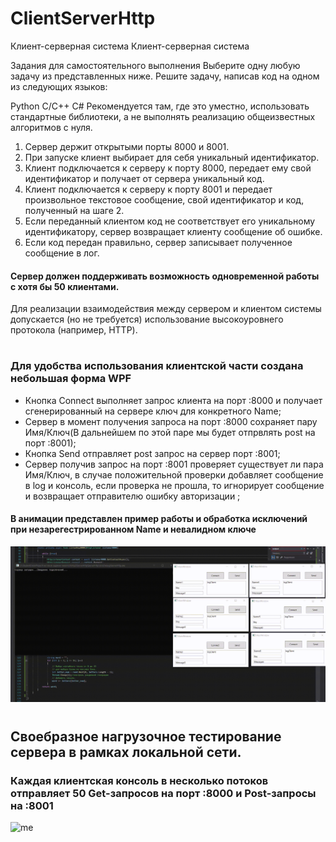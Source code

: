 # ClientServerHttp
Клиент-серверная система
Клиент-серверная система

Задания для самостоятельного выполнения
Выберите одну любую задачу из представленных ниже. Решите задачу, написав код на одном из следующих языков:

Python
C/C++
C#
Рекомендуется там, где это уместно, использовать стандартные библиотеки, а не выполнять реализацию общеизвестных алгоритмов с нуля.

1. Сервер держит открытыми порты 8000 и 8001.
2. При запуске клиент выбирает для себя уникальный идентификатор.
3. Клиент подключается к серверу к порту 8000, передает ему свой идентификатор и получает от сервера уникальный код.
4. Клиент подключается к серверу к порту 8001 и передает произвольное текстовое сообщение, свой идентификатор и код, полученный на шаге 2.
5. Если переданный клиентом код не соответствует его уникальному идентификатору, сервер возвращает клиенту сообщение об ошибке.
6. Если код передан правильно, сервер записывает полученное сообщение в лог.

#### Сервер должен поддерживать возможность одновременной работы с хотя бы 50 клиентами.

Для реализации взаимодействия между сервером и клиентом системы допускается (но не требуется) использование высокоуровнего протокола (например, HTTP).
# 
###  Для удобства использования клиентской части создана небольшая форма WPF
- Кнопка Connect выполняет запрос клиента на порт :8000 и получает сгенерированный на сервере ключ для конкретного Name;
- Сервер в момент получения запроса на порт :8000 сохраняет пару Имя/Ключ(В дальнейшем по этой паре мы будет отпрвлять post на порт :8001);
- Кнопка Send отправляет post запрос на сервер порт :8001;
- Сервер получив запрос на порт :8001 проверяет существует ли пара Имя/Ключ, в случае положительной проверки добавляет сообщение в log и консоль, если проверка не прошла, то игнорирует сообщение и возвращает отправителю ошибку авторизации ;
#### В анимации представлен пример работы и обработка исключений при незарегестрированном Name и невалидном ключе
![me](https://github.com/gitvanya34/ClientServerHttp/blob/master/demo_gif/ClientserverTestWPF.gif)


# 
##  Своебразное нагрузочное тестирование сервера в рамках локальной сети. 
### Каждая клиентская консоль в несколько потоков отправляет 50  Get-запросов на порт :8000 и Post-запросы на :8001
![me](https://github.com/gitvanya34/ClientServerHttp/blob/master/demo_gif/clientserverTEST.gif)
